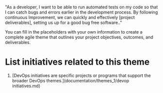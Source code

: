"As a developer, I want to be able to run automated tests on my code so that I can catch bugs and errors earlier in the development process. By following continuous Improvement, we can quickly and effectively [project deliverables], setting us up for a good bug free software.."

You can fill in the placeholders with your own information to create a complete agile theme that outlines your project objectives, outcomes, and deliverables.




# List initiatives related to this theme
1. [DevOps initiatives are specific projects or programs that support the broader DevOps themes.](documentation/themes_1/devop initiatives.md)
